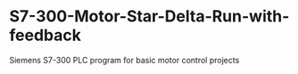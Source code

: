 # S7-300-Motor-Star-Delta-Run-with-feedback
Siemens S7-300 PLC program for basic motor control projects
